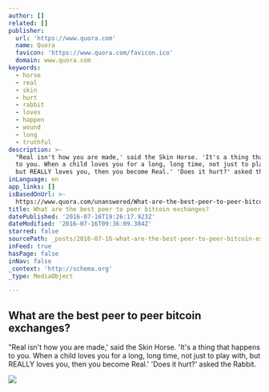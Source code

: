 ```yaml
---
author: []
related: []
publisher:
  url: 'https://www.quora.com'
  name: Quora
  favicon: 'https://www.quora.com/favicon.ico'
  domain: www.quora.com
keywords:
  - horse
  - real
  - skin
  - hurt
  - rabbit
  - loves
  - happen
  - wound
  - long
  - truthful
description: >-
  "Real isn't how you are made,' said the Skin Horse. 'It's a thing that happens
  to you. When a child loves you for a long, long time, not just to play with,
  but REALLY loves you, then you become Real.' 'Does it hurt?' asked the Rabbit.
inLanguage: en
app_links: []
isBasedOnUrl: >-
  https://www.quora.com/unanswered/What-are-the-best-peer-to-peer-bitcoin-exchanges
title: What are the best peer to peer bitcoin exchanges?
datePublished: '2016-07-16T19:26:17.923Z'
dateModified: '2016-07-16T09:36:09.384Z'
starred: false
sourcePath: _posts/2016-07-16-what-are-the-best-peer-to-peer-bitcoin-exchanges.md
inFeed: true
hasPage: false
inNav: false
_context: 'http://schema.org'
_type: MediaObject

---
```

<article style=""><h1>What are the best peer to peer bitcoin exchanges?</h1><p>"Real isn't how you are made,' said the Skin Horse. 'It's a thing that happens to you. When a child loves you for a long, long time, not just to play with, but REALLY loves you, then you become Real.' 'Does it hurt?' asked the Rabbit.</p><img src="https://qsf.ec.quoracdn.net/-images.new_grid.fb_share_default.pnge6dde9cfa6e03c43.png" /></article>